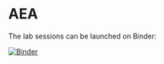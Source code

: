 # AEA
The lab sessions can be launched on Binder:

[![Binder](https://mybinder.org/badge_logo.svg)](https://mybinder.org/v2/gh/verazb/Tiger/master/)
<!-- May need / at the end of URL -->
